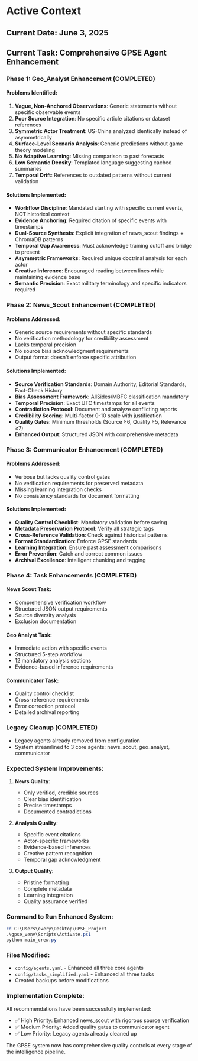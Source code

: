 # Active Context

## Current Date: June 3, 2025

## Current Task: Comprehensive GPSE Agent Enhancement

### Phase 1: Geo_Analyst Enhancement (COMPLETED)

#### Problems Identified:
1. **Vague, Non-Anchored Observations**: Generic statements without specific observable events
2. **Poor Source Integration**: No specific article citations or dataset references
3. **Symmetric Actor Treatment**: US-China analyzed identically instead of asymmetrically
4. **Surface-Level Scenario Analysis**: Generic predictions without game theory modeling
5. **No Adaptive Learning**: Missing comparison to past forecasts
6. **Low Semantic Density**: Templated language suggesting cached summaries
7. **Temporal Drift**: References to outdated patterns without current validation

#### Solutions Implemented:
- **Workflow Discipline**: Mandated starting with specific current events, NOT historical context
- **Evidence Anchoring**: Required citation of specific events with timestamps
- **Dual-Source Synthesis**: Explicit integration of news_scout findings + ChromaDB patterns
- **Temporal Gap Awareness**: Must acknowledge training cutoff and bridge to present
- **Asymmetric Frameworks**: Required unique doctrinal analysis for each actor
- **Creative Inference**: Encouraged reading between lines while maintaining evidence base
- **Semantic Precision**: Exact military terminology and specific indicators required

### Phase 2: News_Scout Enhancement (COMPLETED)

#### Problems Addressed:
- Generic source requirements without specific standards
- No verification methodology for credibility assessment
- Lacks temporal precision
- No source bias acknowledgment requirements
- Output format doesn't enforce specific attribution

#### Solutions Implemented:
- **Source Verification Standards**: Domain Authority, Editorial Standards, Fact-Check History
- **Bias Assessment Framework**: AllSides/MBFC classification mandatory
- **Temporal Precision**: Exact UTC timestamps for all events
- **Contradiction Protocol**: Document and analyze conflicting reports
- **Credibility Scoring**: Multi-factor 0-10 scale with justification
- **Quality Gates**: Minimum thresholds (Source ≥6, Quality ≥5, Relevance ≥7)
- **Enhanced Output**: Structured JSON with comprehensive metadata

### Phase 3: Communicator Enhancement (COMPLETED)

#### Problems Addressed:
- Verbose but lacks quality control gates
- No verification requirements for preserved metadata
- Missing learning integration checks
- No consistency standards for document formatting

#### Solutions Implemented:
- **Quality Control Checklist**: Mandatory validation before saving
- **Metadata Preservation Protocol**: Verify all strategic tags
- **Cross-Reference Validation**: Check against historical patterns
- **Format Standardization**: Enforce GPSE standards
- **Learning Integration**: Ensure past assessment comparisons
- **Error Prevention**: Catch and correct common issues
- **Archival Excellence**: Intelligent chunking and tagging

### Phase 4: Task Enhancements (COMPLETED)

#### News Scout Task:
- Comprehensive verification workflow
- Structured JSON output requirements
- Source diversity analysis
- Exclusion documentation

#### Geo Analyst Task:
- Immediate action with specific events
- Structured 5-step workflow
- 12 mandatory analysis sections
- Evidence-based inference requirements

#### Communicator Task:
- Quality control checklist
- Cross-reference requirements
- Error correction protocol
- Detailed archival reporting

### Legacy Cleanup (COMPLETED)
- Legacy agents already removed from configuration
- System streamlined to 3 core agents: news_scout, geo_analyst, communicator

### Expected System Improvements:

1. **News Quality**:
   - Only verified, credible sources
   - Clear bias identification
   - Precise timestamps
   - Documented contradictions

2. **Analysis Quality**:
   - Specific event citations
   - Actor-specific frameworks
   - Evidence-based inferences
   - Creative pattern recognition
   - Temporal gap acknowledgment

3. **Output Quality**:
   - Pristine formatting
   - Complete metadata
   - Learning integration
   - Quality assurance verified

### Command to Run Enhanced System:
```powershell
cd C:\Users\every\Desktop\GPSE_Project
.\gpse_venv\Scripts\Activate.ps1
python main_crew.py
```

### Files Modified:
- `config/agents.yaml` - Enhanced all three core agents
- `config/tasks_simplified.yaml` - Enhanced all three tasks
- Created backups before modifications

### Implementation Complete:
All recommendations have been successfully implemented:
- ✅ High Priority: Enhanced news_scout with rigorous source verification
- ✅ Medium Priority: Added quality gates to communicator agent
- ✅ Low Priority: Legacy agents already cleaned up

The GPSE system now has comprehensive quality controls at every stage of the intelligence pipeline.
